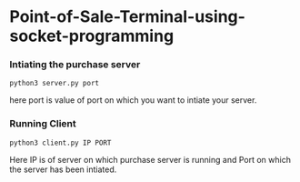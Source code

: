# Point-of-Sale-Terminal-using-socket-programming

### Intiating the purchase server

```
python3 server.py port
```

here port is value of port on which you want to intiate your server.

### Running Client 

```
python3 client.py IP PORT
```

Here IP is of server on which purchase server is running and Port on which the server has been intiated.
